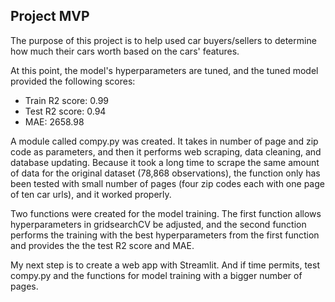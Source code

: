 ## Project MVP

The purpose of this project is to help used car buyers/sellers to determine how much their cars worth based on the cars' features.

At this point, the model's hyperparameters are tuned, and the tuned model provided the following scores:

* Train R2 score: 0.99
* Test R2 score: 0.94
* MAE: 2658.98

A module called compy.py was created.  It takes in number of page and zip code as parameters, and then it performs web scraping, data cleaning, and database updating.  Because it took a long time to scrape the same amount of data for the original dataset (78,868 observations), the function only has been tested with small number of pages (four zip codes each with one page of ten car urls), and it worked properly.  

Two functions were created for the model training.  The first function allows hyperparameters in gridsearchCV be adjusted, and the second function performs the training with the best hyperparameters from the first function and provides the the test R2 score and MAE.

My next step is to create a web app with Streamlit.  And if time permits, test compy.py and the functions for model training with a bigger number of pages.